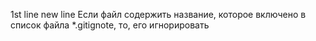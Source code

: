 1st line
new line
Если файл содержить название, которое включено в список файла *.gitignote, то, его игнорировать
